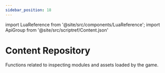 ```yaml
---
sidebar_position: 18
---
```


import LuaReference from '@site/src/components/LuaReference';
import ApiGroup from '@site/src/scriptref/Content.json'

# Content Repository

Functions related to inspecting modules and assets loaded by the game.

<LuaReference group={ApiGroup} />
